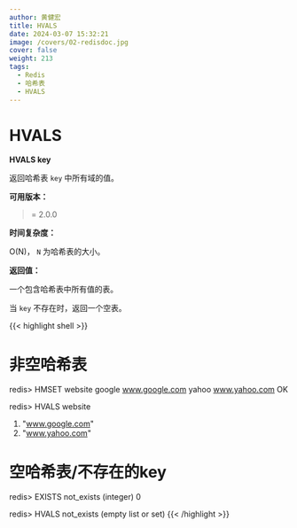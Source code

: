 ```yaml
---
author: 黄健宏
title: HVALS
date: 2024-03-07 15:32:21
image: /covers/02-redisdoc.jpg
cover: false
weight: 213
tags:
  - Redis
  - 哈希表
  - HVALS
---
```


# HVALS

**HVALS key**

返回哈希表 `key` 中所有域的值。

**可用版本：**

>= 2.0.0

**时间复杂度：**

O(N)， `N` 为哈希表的大小。

**返回值：**

一个包含哈希表中所有值的表。

当 `key` 不存在时，返回一个空表。

{{< highlight shell >}}
# 非空哈希表

redis> HMSET website google www.google.com yahoo www.yahoo.com
OK

redis> HVALS website
1) "www.google.com"
2) "www.yahoo.com"

# 空哈希表/不存在的key

redis> EXISTS not_exists
(integer) 0

redis> HVALS not_exists
(empty list or set)
{{< /highlight >}}